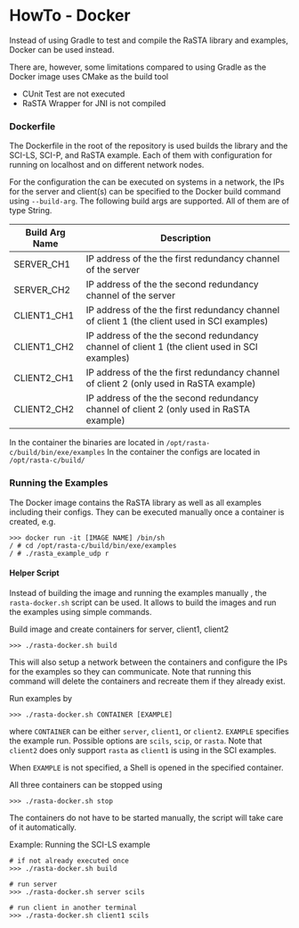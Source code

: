 # HowTo - Docker
Instead of using Gradle to test and compile the RaSTA library and examples, Docker can be used instead.

There are, however, some limitations compared to using Gradle as the Docker image uses CMake as the build tool
- CUnit Test are not executed
- RaSTA Wrapper for JNI is not compiled

### Dockerfile
The Dockerfile in the root of the repository is used builds the library and the SCI-LS, SCI-P, and RaSTA example.
Each of them with configuration for running on localhost and on different network nodes.

For the configuration the can be executed on systems in a network, the IPs for the server and client(s) can be specified
to the Docker build command using `--build-arg`. The following build args are supported. All of them are of type String.

| Build Arg Name | Description                                                                                      |
|----------------|--------------------------------------------------------------------------------------------------|
| SERVER_CH1     | IP address of the the first redundancy channel of the server                                     |
| SERVER_CH2     | IP address of the the second redundancy channel of the server                                    |
| CLIENT1_CH1    | IP address of the the first redundancy channel of client 1 (the client used in SCI examples)     |
| CLIENT1_CH2    | IP address of the the second redundancy channel of client 1 (the client used in SCI examples)    |
| CLIENT2_CH1    | IP address of the the first redundancy channel of client 2 (only used in RaSTA example)          |
| CLIENT2_CH2    | IP address of the the second redundancy channel of client 2 (only used in RaSTA example)         |

In the container the binaries are located in `/opt/rasta-c/build/bin/exe/examples`
In the container the configs are located in `/opt/rasta-c/build/`

### Running the Examples
The Docker image contains the RaSTA library as well as all examples including their configs.
They can be executed manually once a container is created, e.g.

```shell script
>>> docker run -it [IMAGE NAME] /bin/sh
/ # cd /opt/rasta-c/build/bin/exe/examples
/ # ./rasta_example_udp r
```

#### Helper Script
Instead of building the image and running the examples manually , the `rasta-docker.sh` script can be used.
It allows to build the images and run the examples using simple commands.

Build image and create containers for server, client1, client2
```shell script
>>> ./rasta-docker.sh build
```
This will also setup a network between the containers and configure the IPs for the examples so they can communicate.
Note that running this command will delete the containers and recreate them if they already exist.


Run examples by
```shell script
>>> ./rasta-docker.sh CONTAINER [EXAMPLE]
```
where `CONTAINER` can be either `server`, `client1`, or `client2`.
`EXAMPLE` specifies the example run. Possible options are `scils`, `scip`, or `rasta`.
Note that `client2` does only support `rasta` as `client1` is using in the SCI examples.

When `EXAMPLE` is not specified, a Shell is opened in the specified container.

All three containers can be stopped using
```shell script
>>> ./rasta-docker.sh stop
```
The containers do not have to be started manually, the script will take care of it automatically.


Example: Running the SCI-LS example
```shell script
# if not already executed once
>>> ./rasta-docker.sh build

# run server
>>> ./rasta-docker.sh server scils

# run client in another terminal
>>> ./rasta-docker.sh client1 scils
```
